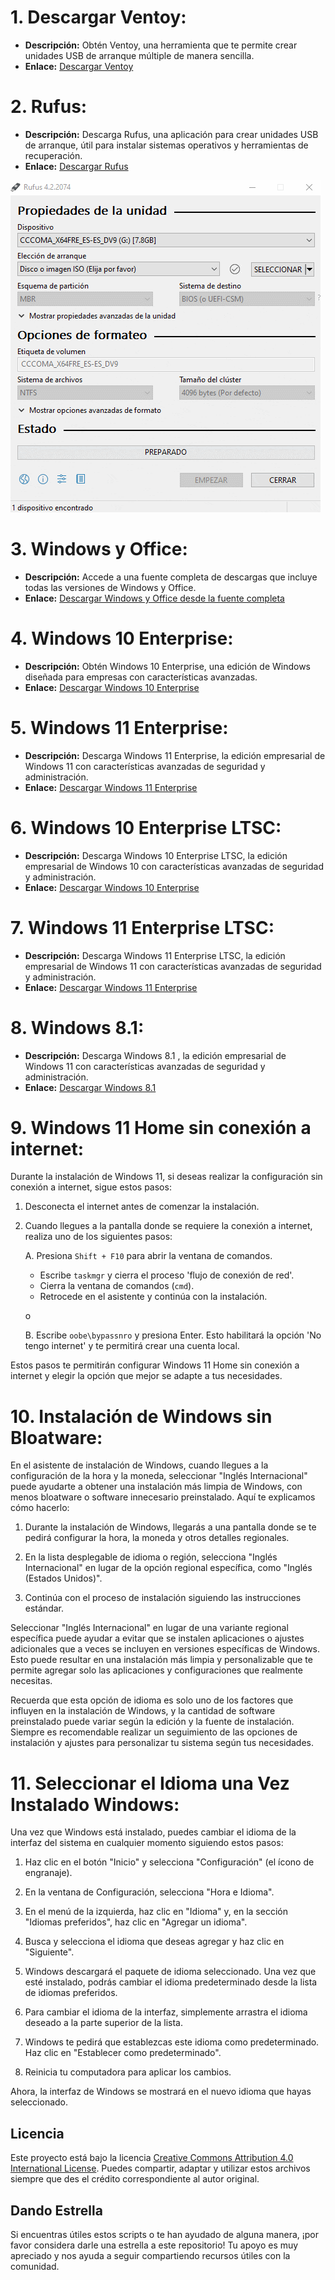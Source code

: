 # 1. **Descargar Ventoy:**
   - **Descripción:** Obtén Ventoy, una herramienta que te permite crear unidades USB de arranque múltiple de manera sencilla.
   - **Enlace:** [Descargar Ventoy](https://www.ventoy.net/en/download.html)

# 2. **Rufus:**
   - **Descripción:** Descarga Rufus, una aplicación para crear unidades USB de arranque, útil para instalar sistemas operativos y herramientas de recuperación.
   - **Enlace:** [Descargar Rufus](https://rufus.ie/)

   ![Imagen](rufus.gif)

# 3. **Windows y Office:**
   - **Descripción:** Accede a una fuente completa de descargas que incluye todas las versiones de Windows y Office.
   - **Enlace:** [Descargar Windows y Office desde la fuente completa](https://tb.rg-adguard.net/public.php)

# 4.  **Windows 10 Enterprise:**
   - **Descripción:** Obtén Windows 10 Enterprise, una edición de Windows diseñada para empresas con características avanzadas.
   - **Enlace:** [Descargar Windows 10 Enterprise](https://www.microsoft.com/en-us/evalcenter/evaluate-windows-10-enterprise)

# 5.  **Windows 11 Enterprise:**
   - **Descripción:** Descarga Windows 11 Enterprise, la edición empresarial de Windows 11 con características avanzadas de seguridad y administración.
   - **Enlace:** [Descargar Windows 11 Enterprise](https://www.microsoft.com/en-us/evalcenter/evaluate-windows-11-enterprise)

# 6.  **Windows 10 Enterprise LTSC:**
   - **Descripción:** Descarga Windows 10 Enterprise LTSC, la edición empresarial de Windows 10 con características avanzadas de seguridad y administración.
   - **Enlace:** [Descargar Windows 10 Enterprise](https://www.microsoft.com/es-es/evalcenter/download-windows-10-enterprise)

# 7.  **Windows 11 Enterprise LTSC:**
   - **Descripción:** Descarga Windows 11 Enterprise LTSC, la edición empresarial de Windows 11 con características avanzadas de seguridad y administración.
   - **Enlace:** [Descargar Windows 11 Enterprise](https://www.microsoft.com/es-es/evalcenter/download-windows-11-enterprise)

# 8.  **Windows 8.1:**
   - **Descripción:** Descarga Windows 8.1 , la edición empresarial de Windows 11 con características avanzadas de seguridad y administración.
   - **Enlace:** [Descargar Windows 8.1](https://www.microsoft.com/es-es/software-download/windows8ISO)

# 9. **Windows 11 Home sin conexión a internet:**

Durante la instalación de Windows 11, si deseas realizar la configuración sin conexión a internet, sigue estos pasos:

1. Desconecta el internet antes de comenzar la instalación.
2. Cuando llegues a la pantalla donde se requiere la conexión a internet, realiza uno de los siguientes pasos:

   A. Presiona `Shift + F10` para abrir la ventana de comandos.
      - Escribe `taskmgr` y cierra el proceso 'flujo de conexión de red'.
      - Cierra la ventana de comandos (`cmd`).
      - Retrocede en el asistente y continúa con la instalación.

   o

   B. Escribe `oobe\bypassnro` y presiona Enter. Esto habilitará la opción 'No tengo internet' y te permitirá crear una cuenta local.
   
Estos pasos te permitirán configurar Windows 11 Home sin conexión a internet y elegir la opción que mejor se adapte a tus necesidades.

# 10. **Instalación de Windows sin Bloatware:**

En el asistente de instalación de Windows, cuando llegues a la configuración de la hora y la moneda, seleccionar "Inglés Internacional" puede ayudarte a obtener una instalación más limpia de Windows, con menos bloatware o software innecesario preinstalado. Aquí te explicamos cómo hacerlo:

1. Durante la instalación de Windows, llegarás a una pantalla donde se te pedirá configurar la hora, la moneda y otros detalles regionales.

2. En la lista desplegable de idioma o región, selecciona "Inglés Internacional" en lugar de la opción regional específica, como "Inglés (Estados Unidos)".

3. Continúa con el proceso de instalación siguiendo las instrucciones estándar.

Seleccionar "Inglés Internacional" en lugar de una variante regional específica puede ayudar a evitar que se instalen aplicaciones o ajustes adicionales que a veces se incluyen en versiones específicas de Windows. Esto puede resultar en una instalación más limpia y personalizable que te permite agregar solo las aplicaciones y configuraciones que realmente necesitas.

Recuerda que esta opción de idioma es solo uno de los factores que influyen en la instalación de Windows, y la cantidad de software preinstalado puede variar según la edición y la fuente de instalación. Siempre es recomendable realizar un seguimiento de las opciones de instalación y ajustes para personalizar tu sistema según tus necesidades.



# 11. **Seleccionar el Idioma una Vez Instalado Windows:**

Una vez que Windows está instalado, puedes cambiar el idioma de la interfaz del sistema en cualquier momento siguiendo estos pasos:

1. Haz clic en el botón "Inicio" y selecciona "Configuración" (el ícono de engranaje).

2. En la ventana de Configuración, selecciona "Hora e Idioma".

3. En el menú de la izquierda, haz clic en "Idioma" y, en la sección "Idiomas preferidos", haz clic en "Agregar un idioma".

4. Busca y selecciona el idioma que deseas agregar y haz clic en "Siguiente".

5. Windows descargará el paquete de idioma seleccionado. Una vez que esté instalado, podrás cambiar el idioma predeterminado desde la lista de idiomas preferidos.

6. Para cambiar el idioma de la interfaz, simplemente arrastra el idioma deseado a la parte superior de la lista.

7. Windows te pedirá que establezcas este idioma como predeterminado. Haz clic en "Establecer como predeterminado".

8. Reinicia tu computadora para aplicar los cambios.

Ahora, la interfaz de Windows se mostrará en el nuevo idioma que hayas seleccionado.


## Licencia
Este proyecto está bajo la licencia [Creative Commons Attribution 4.0 International License](https://creativecommons.org/licenses/by/4.0/). Puedes compartir, adaptar y utilizar estos archivos siempre que des el crédito correspondiente al autor original.

## Dando Estrella
Si encuentras útiles estos scripts o te han ayudado de alguna manera, ¡por favor considera darle una estrella a este repositorio! Tu apoyo es muy apreciado y nos ayuda a seguir compartiendo recursos útiles con la comunidad.
